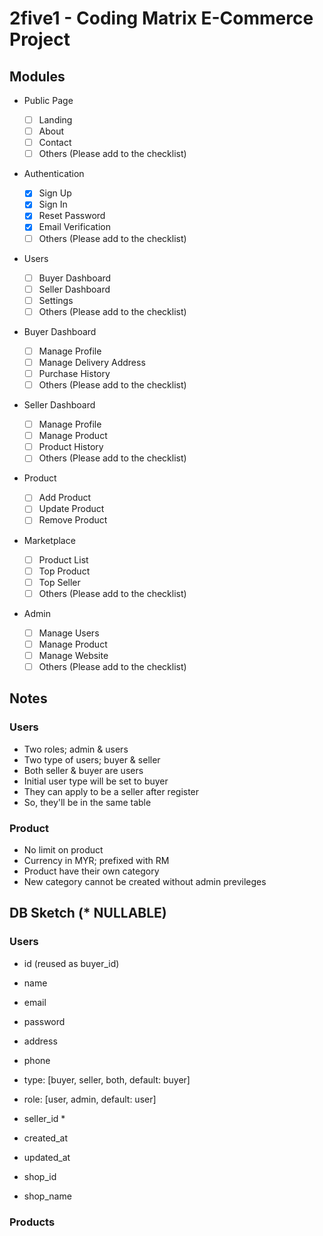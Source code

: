 # 2five1 - Coding Matrix E-Commerce Project

## Modules

-   Public Page

    -   [ ] Landing
    -   [ ] About
    -   [ ] Contact
    -   [ ] Others (Please add to the checklist)

-   Authentication

    -   [x] Sign Up
    -   [x] Sign In
    -   [x] Reset Password
    -   [x] Email Verification
    -   [ ] Others (Please add to the checklist)

-   Users

    -   [ ] Buyer Dashboard
    -   [ ] Seller Dashboard
    -   [ ] Settings
    -   [ ] Others (Please add to the checklist)

-   Buyer Dashboard

    -   [ ] Manage Profile
    -   [ ] Manage Delivery Address
    -   [ ] Purchase History
    -   [ ] Others (Please add to the checklist)

-   Seller Dashboard

    -   [ ] Manage Profile
    -   [ ] Manage Product
    -   [ ] Product History
    -   [ ] Others (Please add to the checklist)

-   Product

    -   [ ] Add Product
    -   [ ] Update Product
    -   [ ] Remove Product

-   Marketplace

    -   [ ] Product List
    -   [ ] Top Product
    -   [ ] Top Seller
    -   [ ] Others (Please add to the checklist)

-   Admin
    -   [ ] Manage Users
    -   [ ] Manage Product
    -   [ ] Manage Website
    -   [ ] Others (Please add to the checklist)

## Notes

### Users

-   Two roles; admin & users
-   Two type of users; buyer & seller
-   Both seller & buyer are users
-   Initial user type will be set to buyer
-   They can apply to be a seller after register
-   So, they'll be in the same table

### Product

-   No limit on product
-   Currency in MYR; prefixed with RM
-   Product have their own category
-   New category cannot be created without admin previleges

## DB Sketch (\* NULLABLE)

### Users

-   id (reused as buyer_id)
-   name
-   email
-   password
-   address
-   phone
-   type: [buyer, seller, both, default: buyer]
-   role: [user, admin, default: user]
-   seller_id \*
-   created_at
-   updated_at

-   shop_id
-   shop_name

### Products
